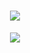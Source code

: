 
<!-- 动态打字效果 -->
<h1 align="center">
  <a href="https://www.yao.li/">
    <img src="https://readme-typing-svg.herokuapp.com/?lines=console.log(%22Hello%2C%20World!%22);&center=true&size=27">
  </a>
</h1>
<!-- 敲代码的图片 -->

<div align="center" ><img order-radius="100px" src="https://cdn.jsdelivr.net/gh/sun0225SUN/photos/images/202108300019556.gif"/></div>
<br>
